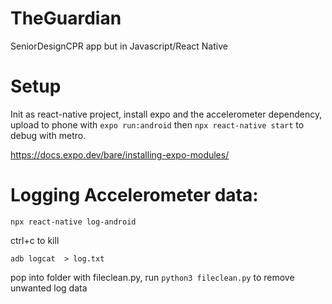 # TheGuardian
SeniorDesignCPR app but in Javascript/React Native

# Setup
Init as react-native project, install expo and the accelerometer dependency, upload to phone with `expo run:android` then `npx react-native start` to debug with metro.

https://docs.expo.dev/bare/installing-expo-modules/

# Logging Accelerometer data:
`npx react-native log-android`

ctrl+c to kill

`adb logcat  > log.txt`

pop into folder with fileclean.py, run `python3 fileclean.py` to remove unwanted log data
